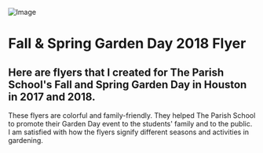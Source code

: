 ![Image](http://stellalimuel.com/img/portfolios/print/7A.jpg)

# Fall & Spring Garden Day 2018 Flyer
## Here are flyers that I created for The Parish School's Fall and Spring Garden Day in Houston in 2017 and 2018.

These flyers are colorful and family-friendly. They helped The Parish School to promote their Garden Day event to the students' family and to the public. I am satisfied with how the flyers signify different seasons and activities in gardening.
